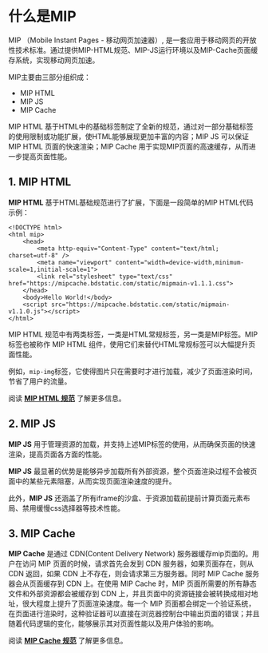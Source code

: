 # 什么是MIP

MIP （Mobile Instant Pages - 移动网页加速器）,  是一套应用于移动网页的开放性技术标准。通过提供MIP-HTML规范、MIP-JS运行环境以及MIP-Cache页面缓存系统，实现移动网页加速。


MIP主要由三部分组织成：

- MIP HTML
- MIP JS
- MIP Cache

MIP HTML 基于HTML中的基础标签制定了全新的规范，通过对一部分基础标签的使用限制或功能扩展，使HTML能够展现更加丰富的内容；MIP JS 可以保证 MIP HTML 页面的快速渲染；MIP Cache 用于实现MIP页面的高速缓存，从而进一步提高页面性能。

## 1. MIP HTML

**MIP HTML** 基于HTML基础规范进行了扩展，下面是一段简单的MIP HTML代码示例：

```
<!DOCTYPE html>
<html mip>
    <head>
        <meta http-equiv="Content-Type" content="text/html; charset=utf-8" />
        <meta name="viewport" content="width=device-width,minimum-scale=1,initial-scale=1">
        <link rel="stylesheet" type="text/css" href="https://mipcache.bdstatic.com/static/mipmain-v1.1.1.css">
    </head>
    <body>Hello World!</body>
    <script src="https://mipcache.bdstatic.com/static/mipmain-v1.1.0.js"></script>   
</html>
```

MIP HTML 规范中有两类标签，一类是HTML常规标签，另一类是MIP标签。MIP标签也被称作 MIP HTML 组件，使用它们来替代HTML常规标签可以大幅提升页面性能。

例如，`mip-img`标签，它使得图片只在需要时才进行加载，减少了页面渲染时间，节省了用户的流量。

阅读 [**MIP HTML 规范**](http://mip.baidu.com/#./docs/3-tech/1-mip-html.md) 了解更多信息。

## 2. MIP JS

**MIP JS** 用于管理资源的加载，并支持上述MIP标签的使用，从而确保页面的快速渲染，提高页面各方面的性能。

**MIP JS** 最显著的优势是能够异步加载所有外部资源，整个页面渲染过程不会被页面中的某些元素阻塞，从而实现页面渲染速度的提升。

此外，**MIP JS** 还涵盖了所有iframe的沙盒、于资源加载前提前计算页面元素布局、禁用缓慢css选择器等技术性能。

## 3. MIP Cache

**MIP Cache** 是通过 CDN(Content Delivery Network) 服务器缓存mip页面的。用户在访问 MIP 页面的时候，请求首先会发到 CDN 服务器，如果页面存在，则从 CDN 返回，如果 CDN 上不存在，则会请求第三方服务器。同时 MIP Cache 服务器会从页面缓存到 CDN 上。在使用 MIP Cache 时，MIP 页面所需要的所有静态文件和外部资源都会被缓存到 CDN 上，并且页面中的资源链接会被转换成相对地址，很大程度上提升了页面渲染速度。每一个 MIP 页面都会绑定一个验证系统，在页面进行渲染时，这种验证器可以直接在浏览器控制台中输出页面的错误；并且随着代码逻辑的变化，能够展示其对页面性能以及用户体验的影响。

<!-- **MIP Cache** 通过缓存MIP页面的内容实现页面加速。当页面被访问时，已被 MIP Cache 缓存内容将并直接展现，剩余内容再向服务器发送请求。

在使用MIP Cache 时，所有的静态文件和外部资源都将被缓存并转换为相对地址，每一个MIP页面都会绑定一个验证器，在页面进行渲染时，这种验证器可以直接在浏览器控制台中输出页面错误；随着代码逻辑的变化，其对页面性能以及用户体验的影响也将被同步展示。 -->

阅读 [**MIP Cache 规范**](http://mip.baidu.com/#./docs/3-tech/2-mip-cache.md) 了解更多信息。
